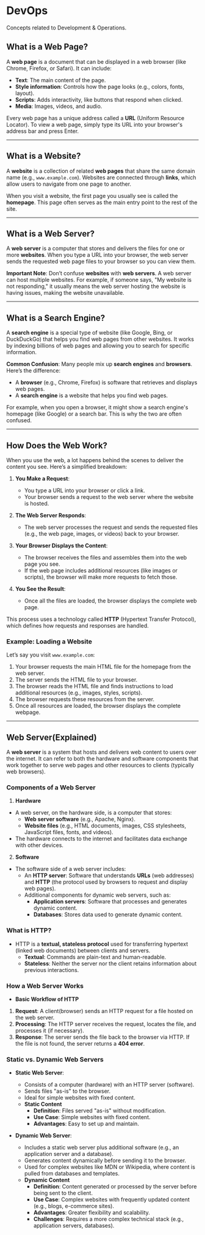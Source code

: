 # DevOps
Concepts related to Development &amp; Operations.

## **What is a Web Page?**
A **web page** is a document that can be displayed in a web browser (like Chrome, Firefox, or Safari). It can include:
- **Text**: The main content of the page.
- **Style information**: Controls how the page looks (e.g., colors, fonts, layout).
- **Scripts**: Adds interactivity, like buttons that respond when clicked.
- **Media**: Images, videos, and audio.

Every web page has a unique address called a **URL** (Uniform Resource Locator). To view a web page, simply type its URL into your browser's address bar and press Enter.

---

## **What is a Website?**
A **website** is a collection of related **web pages** that share the same domain name (e.g., `www.example.com`). Websites are connected through **links**, which allow users to navigate from one page to another.

When you visit a website, the first page you usually see is called the **homepage**. This page often serves as the main entry point to the rest of the site.

---

## **What is a Web Server?**
A **web server** is a computer that stores and delivers the files for one or more **websites**. When you type a URL into your browser, the web server sends the requested web page files to your browser so you can view them.

**Important Note**: Don’t confuse **websites** with **web servers**. A web server can host multiple websites. For example, if someone says, "My website is not responding," it usually means the web server hosting the website is having issues, making the website unavailable.

---

## **What is a Search Engine?**
A **search engine** is a special type of website (like Google, Bing, or DuckDuckGo) that helps you find web pages from other websites. It works by indexing billions of web pages and allowing you to search for specific information.

**Common Confusion**: Many people mix up **search engines** and **browsers**. Here’s the difference:
- A **browser** (e.g., Chrome, Firefox) is software that retrieves and displays web pages.
- A **search engine** is a website that helps you find web pages.

For example, when you open a browser, it might show a search engine's homepage (like Google) or a search bar. This is why the two are often confused.

---
## **How Does the Web Work?**
When you use the web, a lot happens behind the scenes to deliver the content you see. Here’s a simplified breakdown:

1. **You Make a Request**:
   - You type a URL into your browser or click a link.
   - Your browser sends a request to the web server where the website is hosted.

2. **The Web Server Responds**:
   - The web server processes the request and sends the requested files (e.g., the web page, images, or videos) back to your browser.

3. **Your Browser Displays the Content**:
   - The browser receives the files and assembles them into the web page you see.
   - If the web page includes additional resources (like images or scripts), the browser will make more requests to fetch those.

4. **You See the Result**:
   - Once all the files are loaded, the browser displays the complete web page.

This process uses a technology called **HTTP** (Hypertext Transfer Protocol), which defines how requests and responses are handled.

### **Example: Loading a Website**
Let’s say you visit `www.example.com`:
1. Your browser requests the main HTML file for the homepage from the web server.
2. The server sends the HTML file to your browser.
3. The browser reads the HTML file and finds instructions to load additional resources (e.g., images, styles, scripts).
4. The browser requests these resources from the server.
5. Once all resources are loaded, the browser displays the complete webpage.
---

## Web Server(Explained)
A **web server** is a system that hosts and delivers web content to users over the internet. It can refer to both the hardware and software components that work together to serve web pages and other resources to clients (typically web browsers).

### Components of a Web Server

1. **Hardware**
- A web server, on the hardware side, is a computer that stores:
  - **Web server software** (e.g., Apache, Nginx).
  - **Website files** (e.g., HTML documents, images, CSS stylesheets, JavaScript files, fonts, and videos).
- The hardware connects to the internet and facilitates data exchange with other devices.

2. **Software**
- The software side of a web server includes:
  - An **HTTP server**: Software that understands **URLs** (web addresses) and **HTTP** (the protocol used by browsers to request and display web pages).
  - Additional components for dynamic web servers, such as:
    - **Application servers**: Software that processes and generates dynamic content.
    - **Databases**: Stores data used to generate dynamic content.

### What is HTTP?
- HTTP is a **textual, stateless protocol** used for transferring hypertext (linked web documents) between clients and servers.
  - **Textual**: Commands are plain-text and human-readable.
  - **Stateless**: Neither the server nor the client retains information about previous interactions.

### How a Web Server Works
- **Basic Workflow of HTTP**
1. **Request**: A client(browser) sends an HTTP request for a file hosted on the web server.
2. **Processing**: The HTTP server receives the request, locates the file, and processes it (if necessary).
3. **Response**: The server sends the file back to the browser via HTTP. If the file is not found, the server returns a **404 error**.

### Static vs. Dynamic Web Servers
- **Static Web Server**:
  - Consists of a computer (hardware) with an HTTP server (software).
  - Sends files "as-is" to the browser.
  - Ideal for simple websites with fixed content.
  - **Static Content**
    - **Definition**: Files served "as-is" without modification.
    - **Use Case**: Simple websites with fixed content.
    - **Advantages**: Easy to set up and maintain.

- **Dynamic Web Server**:
  - Includes a static web server plus additional software (e.g., an application server and a database).
  - Generates content dynamically before sending it to the browser.
  - Used for complex websites like MDN or Wikipedia, where content is pulled from databases and templates.
  - **Dynamic Content**
    - **Definition**: Content generated or processed by the server before being sent to the client.
    - **Use Case**: Complex websites with frequently updated content (e.g., blogs, e-commerce sites).
    - **Advantages**: Greater flexibility and scalability.
    - **Challenges**: Requires a more complex technical stack (e.g., application servers, databases).




